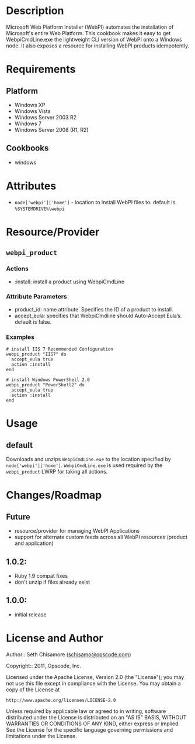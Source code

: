 Description
===========

Microsoft Web Platform Installer (WebPI) automates the installation of Microsoft's entire Web Platform.  This cookbook makes it easy to get WebpiCmdLine.exe the lightweight CLI version of WebPI onto a Windows node.  It also exposes a resource for installing WebPI products idempotently.

Requirements
============

Platform
--------

* Windows XP
* Windows Vista
* Windows Server 2003 R2
* Windows 7
* Windows Server 2008 (R1, R2)

Cookbooks
---------

* windows

Attributes
==========

* `node['webpi']['home']` - location to install WebPI files to.  default is `%SYSTEMDRIVE%\webpi`

Resource/Provider
=================

`webpi_product`
---------------

### Actions

- :install: install a product using WebpiCmdLine

### Attribute Parameters

- product_id: name attribute. Specifies the ID of a product to install.
- accept_eula: specifies that WebpiCmdline should Auto-Accept Eula’s. default is false.

### Examples

    # install IIS 7 Recommended Configuration
    webpi_product "IIS7" do
      accept_eula true
      action :install
    end

    # install Windows PowerShell 2.0
    webpi_product "PowerShell2" do
      accept_eula true
      action :install
    end

Usage
=====

default
-------

Downloads and unzips `WebpiCmdLine.exe` to the location specified by `node['webpi']['home']`.  `WebpiCmdLine.exe` is used required by the `webpi_product` LWRP for taking all actions.

Changes/Roadmap
===============

## Future

* resource/provider for managing WebPI Applications
* support for alternate custom feeds across all WebPI resources (product and application)

## 1.0.2:

* Ruby 1.9 compat fixes
* don't unzip if files already exist

## 1.0.0:

* initial release

License and Author
==================

Author:: Seth Chisamore (<schisamo@opscode.com>)

Copyright:: 2011, Opscode, Inc.

Licensed under the Apache License, Version 2.0 (the "License");
you may not use this file except in compliance with the License.
You may obtain a copy of the License at

    http://www.apache.org/licenses/LICENSE-2.0

Unless required by applicable law or agreed to in writing, software
distributed under the License is distributed on an "AS IS" BASIS,
WITHOUT WARRANTIES OR CONDITIONS OF ANY KIND, either express or implied.
See the License for the specific language governing permissions and
limitations under the License.
